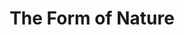 ---
pid: ch437
title: The Form of Nature
location_transcription: At City Hall for all nation to see
coordinates: "[-75.163026909565, 39.952385300897]"
zipcode: '15140'
gen_neighborhood: 
neighborhood: 
outside_phl: 'Pitcairn PA '
age: '49'
age_range: 40-49
instagram: 
image_file_name: ch_437.jpg
proposal_transcription: |-
  Life of the Plant and the changes that our hurting our world, to be exact
  Art of Mountains, Trees & Rivers would be enough!
topic: Environment,Sustainability
topic_summary: 0, 0
type: Conceptual
keywords_other: Nature, Mountains, Trees, Rivers, Plants, City Hall, Center City
credit: Steven Tapp
image_labels: 
twitter: 
facebook: 
permalink: "/monuments/ch437/"
layout: item-page
---